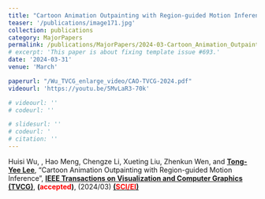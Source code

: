 ```yaml
---
title: "Cartoon Animation Outpainting with Region-guided Motion Inference"
teaser: '/publications/image171.jpg'
collection: publications
category: MajorPapers
permalink: /publications/MajorPapers/2024-03-Cartoon_Animation_Outpainting_with_Region-guided_Motion_Inference
# excerpt: 'This paper is about fixing template issue #693.'
date: '2024-03-31'
venue: 'March'

paperurl: "/Wu_TVCG_enlarge_video/CAO-TVCG-2024.pdf"
videourl: 'https://youtu.be/5MvLaR3-70k'

# videourl: ''
# codeurl: ''

# slidesurl: ''
# codeurl: '
# citation: ''
---
```

	
Huisi Wu, , Hao Meng, Chengze Li, Xueting Liu, Zhenkun Wen, and <strong><u>Tong-Yee Lee</u></strong>,  “Cartoon Animation Outpainting with Region-guided Motion Inference”,  <strong><u>IEEE Transactions on Visualization and Computer Graphics (TVCG)</u></strong>, <strong> (<span style="color:red">accepted</span>)</strong>, (2024/03) <strong><u> (<span style="color:red">SCI/EI</span>)</u></strong>
